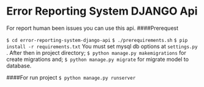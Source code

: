 Error Reporting System DJANGO Api
=============
For report human been issues you can use this api.
####Prerequest

`$ cd error-reporting-system-django-api`
`$ ./prerequirements.sh`
`$ pip install -r requirements.txt`
You must set mysql db options at `settings.py` . After then in project directory;
`$ python manage.py makemigrations` for create migrations and;
`$ python manage.py migrate` for migrate model to database.

####For run project 
`$ python manage.py runserver`